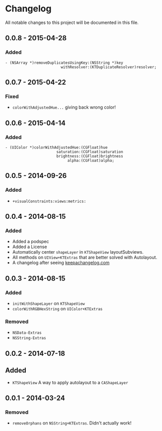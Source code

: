 # Changelog

All notable changes to this project will be documented in this file.

## 0.0.8 - 2015-04-28

### Added

```objc
- (NSArray *)removeDuplicatesUsingKey:(NSString *)key
                         withResolver:(KTDuplicateResolver)resolver;
```

## 0.0.7 - 2015-04-22

### Fixed

* `colorWithAdjustedHue...` giving back wrong color!


## 0.0.6 - 2015-04-14

### Added

```objc
- (UIColor *)colorWithAdjustedHue:(CGFloat)hue
                       saturation:(CGFloat)saturation
                       brightness:(CGFloat)brightness
                            alpha:(CGFloat)alpha;
```

## 0.0.5 - 2014-09-26

### Added

- `+visualConstraints:views:metrics:`

## 0.0.4 - 2014-08-15

### Added

- Added a podspec
- Added a License
- Automatically center `shapeLayer` in `KTShapeView` layoutSubviews.
- All methods on `UIView+KTExtras` that are better solved with Autolayout.
- A changelog after seeing [keepachangelog.com](http://keepachangelog.com/)

## 0.0.3 - 2014-08-15

### Added

- `initWithShapeLayer` on `KTShapeView`
- `colorWithRGBHexString` on `UIColor+KTExtras`

### Removed

- `NSData-Extras`
- `NSString-Extras`

## 0.0.2 - 2014-07-18

## Added

- `KTShapeView` A way to apply autolayout to a `CAShapeLayer`

## 0.0.1 - 2014-03-24

### Removed

- `removeOrphans` on `NSString+KTExtras`. Didn't actually work!

